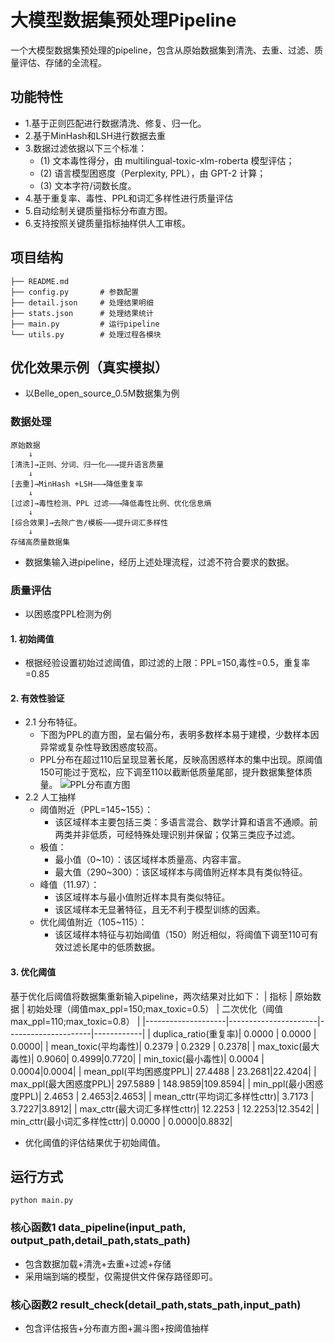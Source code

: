 # 大模型数据集预处理Pipeline
一个大模型数据集预处理的pipeline，包含从原始数据集到清洗、去重、过滤、质量评估、存储的全流程。
## 功能特性
- 1.基于正则匹配进行数据清洗、修复、归一化。
- 2.基于MinHash和LSH进行数据去重
- 3.数据过滤依据以下三个标准：
    - (1) 文本毒性得分，由 multilingual-toxic-xlm-roberta 模型评估；
    - (2) 语言模型困惑度（Perplexity, PPL），由 GPT-2 计算；
    - (3) 文本字符/词数长度。 
- 4.基于重复率、毒性、PPL和词汇多样性进行质量评估
- 5.自动绘制关键质量指标分布直方图。
- 6.支持按照关键质量指标抽样供人工审核。
## 项目结构
    ├── README.md           
    ├── config.py       # 参数配置
    ├── detail.json     # 处理结果明细
    ├── stats.json      # 处理结果统计
    ├── main.py         # 运行pipeline
    └── utils.py        # 处理过程各模块
## 优化效果示例（真实模拟）
- 以Belle_open_source_0.5M数据集为例
### 数据处理
    原始数据
        ↓	
    [清洗]→正则、分词、归一化——→提升语言质量	
        ↓	
    [去重]→MinHash +LSH——→降低重复率	
        ↓
    [过滤]→毒性检测、PPL 过滤——→降低毒性比例、优化信息熵	
        ↓
    [综合效果]→去除广告/模板——→提升词汇多样性	
        ↓ 
    存储高质量数据集
- 数据集输入进pipeline，经历上述处理流程，过滤不符合要求的数据。

### 质量评估
- 以困惑度PPL检测为例
#### 1. 初始阈值
- 根据经验设置初始过滤阈值，即过滤的上限：PPL=150,毒性=0.5，重复率=0.85
#### 2. 有效性验证
- 2.1 分布特征。
    - 下图为PPL的直方图，呈右偏分布，表明多数样本易于建模，少数样本因异常或复杂性导致困惑度较高。 
    - PPL分布在超过110后呈现显著长尾，反映高困惑样本的集中出现。原阈值150可能过于宽松，应下调至110以截断低质量尾部，提升数据集整体质量。
    ![PPL分布直方图](./PPL_before_pic.png)
- 2.2 人工抽样
    - 阈值附近（PPL=145~155）：
        - 该区域样本主要包括三类：多语言混合、数学计算和语言不通顺。前两类并非低质，可经特殊处理识别并保留；仅第三类应予过滤。
    - 极值：
        - 最小值（0~10）：该区域样本质量高、内容丰富。
        - 最大值（290~300）：该区域样本与阈值附近样本具有类似特征。
    - 峰值（11.97）：
        - 该区域样本与最小值附近样本具有类似特征。
        - 该区域样本无显著特征，且无不利于模型训练的因素。
    - 优化阈值附近（105~115）：
        - 该区域样本特征与初始阈值（150）附近相似，将阈值下调至110可有效过滤长尾中的低质数据。
#### 3. 优化阈值
基于优化后阈值将数据集重新输入pipeline，两次结果对比如下：
| 指标               | 原始数据 | 初始处理（阈值max_ppl=150;max_toxic=0.5） | 二次优化（阈值max_ppl=110;max_toxic=0.8）       |
|--------------------|----------------------|---------------------|------------|
| duplica_ratio(重复率)| 0.0000 | 0.0000 | 0.0000|
| mean_toxic(平均毒性)| 0.2379   | 0.2329 | 0.2378|
| max_toxic(最大毒性)| 0.9060| 0.4999|0.7720|
| min_toxic(最小毒性)| 0.0004 | 0.0004|0.0004|
| mean_ppl(平均困惑度PPL)| 27.4488 | 23.2681|22.4204|
| max_ppl(最大困惑度PPL)| 297.5889 | 148.9859|109.8594|
| min_ppl(最小困惑度PPL)| 2.4653 | 2.4653|2.4653|
| mean_cttr(平均词汇多样性cttr)| 3.7173 | 3.7227|3.8912|
| max_cttr(最大词汇多样性cttr)| 12.2253 | 12.2253|12.3542|
| min_cttr(最小词汇多样性cttr)| 0.0000 | 0.0000|0.8832|
- 优化阈值的评估结果优于初始阈值。
## 运行方式
    python main.py
### 核心函数1 data_pipeline(input_path, output_path,detail_path,stats_path) 
- 包含数据加载+清洗+去重+过滤+存储
- 采用端到端的模型，仅需提供文件保存路径即可。
### 核心函数2 result_check(detail_path,stats_path,input_path) 
- 包含评估报告+分布直方图+漏斗图+按阈值抽样

